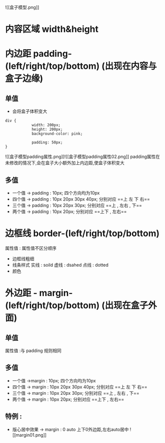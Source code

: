 ![[盒子模型.png]]
# 内容区域  width&height
# 内边距   padding-(left/right/top/bottom)  (出现在内容与盒子边缘)
## 单值
+ 会将盒子体积变大
```
div {
            width: 200px;
            height: 200px;
            background-color: pink;

            padding: 50px;
}
```
![[盒子模型padding属性.png]]![[盒子模型padding属性02.png]]
padding属性在未修改的情况下,会在盒子大小额外加上内边距,使盒子体积变大
## 多值
+ 一个值 -> padding : 10px;
四个方向均为10px
+ 四个值 -> padding : 10px 20px 30px 40px;
分别对应                         ==上     左      下     右== 
+ 三个值 -> padding : 10px 20px 30px;
分别对应                         ==上 ,   左右 , 下==
+ 两个值 -> padding : 10px 20px;
分别对应                         ==上下 , 左右== 
# 边框线  border-(left/right/top/bottom) 
属性值 : 属性值不区分顺序
+ 边框线粗细
+ 线条样式
实线 : soild
虚线 : dsahed
点线 : dotted
+ 颜色
# 外边距 - margin-(left/right/top/bottom) (出现在盒子外面)
## 单值 
属性值 :与 padding 规则相同
## 多值
+ 一个值 ->margin : 10px;
四个方向均为10px
+ 四个值 -> margin : 10px 20px 30px 40px;
分别对应                         ==上     左      下     右== 
+ 三个值 -> margin : 10px 20px 30px;
分别对应                         ==上 ,   左右 , 下==
+ 两个值 -> margin : 10px 20px;
分别对应                         ==上下 , 左右== 
## 特例 :
+ 版心居中效果 -> margin :  0 auto
上下0外边距,左右auto居中
![[margin01.png]]